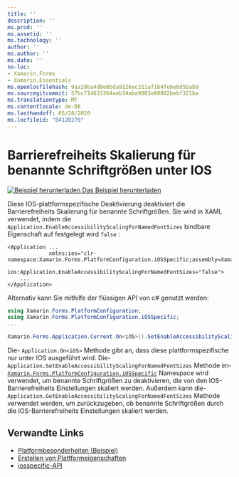 ```yaml
---
title: ''
description: ''
ms.prod: ''
ms.assetid: ''
ms.technology: ''
author: ''
ms.author: ''
ms.date: ''
no-loc:
- Xamarin.Forms
- Xamarin.Essentials
ms.openlocfilehash: 9aa29ba4d8e6bda9126ec211af1b4febebd5bab9
ms.sourcegitcommit: 57bc714633364aeb34aba9803e88802bebf321ba
ms.translationtype: MT
ms.contentlocale: de-DE
ms.lasthandoff: 05/28/2020
ms.locfileid: "84128270"
---
```

# <a name="accessibility-scaling-for-named-font-sizes-on-ios"></a>Barrierefreiheits Skalierung für benannte Schriftgrößen unter IOS

[![Beispiel herunterladen](~/media/shared/download.png) Das Beispiel herunterladen](https://docs.microsoft.com/samples/xamarin/xamarin-forms-samples/userinterface-platformspecifics)

Diese IOS-plattformspezifische Deaktivierung deaktiviert die Barrierefreiheits Skalierung für benannte Schriftgrößen. Sie wird in XAML verwendet, indem die `Application.EnableAccessibilityScalingForNamedFontSizes` bindbare Eigenschaft auf festgelegt wird `false` :

```xaml
<Application ...
             xmlns:ios="clr-namespace:Xamarin.Forms.PlatformConfiguration.iOSSpecific;assembly=Xamarin.Forms.Core"
             ios:Application.EnableAccessibilityScalingForNamedFontSizes="false">
    ...
</Application>
```

Alternativ kann Sie mithilfe der flüssigen API von c# genutzt werden:

```csharp
using Xamarin.Forms.PlatformConfiguration;
using Xamarin.Forms.PlatformConfiguration.iOSSpecific;
...

Xamarin.Forms.Application.Current.On<iOS>().SetEnableAccessibilityScalingForNamedFontSizes(false);
```

Die- `Application.On<iOS>` Methode gibt an, dass diese plattformspezifische nur unter IOS ausgeführt wird. Die- `Application.SetEnableAccessibilityScalingForNamedFontSizes` Methode im- [`Xamarin.Forms.PlatformConfiguration.iOSSpecific`](xref:Xamarin.Forms.PlatformConfiguration.iOSSpecific) Namespace wird verwendet, um benannte Schriftgrößen zu deaktivieren, die von den IOS-Barrierefreiheits Einstellungen skaliert werden. Außerdem kann die- `Application.GetEnableAccessibilityScalingForNamedFontSizes` Methode verwendet werden, um zurückzugeben, ob benannte Schriftgrößen durch die IOS-Barrierefreiheits Einstellungen skaliert werden.

## <a name="related-links"></a>Verwandte Links

- [Platformbesonderheiten (Beispiel)](https://docs.microsoft.com/samples/xamarin/xamarin-forms-samples/userinterface-platformspecifics)
- [Erstellen von Plattformeigenschaften](~/xamarin-forms/platform/platform-specifics/index.md#creating-platform-specifics)
- [iosspecific-API](xref:Xamarin.Forms.PlatformConfiguration.iOSSpecific)

